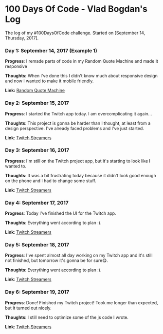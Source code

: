# 100 Days Of Code - Vlad Bogdan's Log

The log of my #100DaysOfCode challenge. Started on [September 14, Thursday, 2017].

### Day 1: September 14, 2017 (Example 1)

**Progress**: I remade parts of code in my Random Quote Machine and made it responsive

**Thoughts:** When I've done this I didn't know much about responsive design and now I wanted to make it mobile friendly.

**Link:** 
[Random Quote Machine](https://vladbogdan10.github.io/random-quote-machine/)


### Day 2: September 15, 2017 

**Progress**: I started the Twitch app today. I am overcomplicating it again...

**Thoughts**: This project is gonna be harder than I thought, at least from a design perspective. I've already faced problems and I've just started.

**Link**: 
[Twitch Streamers](https://vladbogdan10.github.io/twitch-streamers/)


### Day 3: September 16, 2017 

**Progress**: I'm still on the Twitch project app, but it's starting to look like I wanted to.

**Thoughts**: It was a bit frustrating today because it didn't look good enough on the phone and I had to change some stuff.

**Link**: 
[Twitch Streamers](https://vladbogdan10.github.io/twitch-streamers/)


### Day 4: September 17, 2017 

**Progress**: Today I've finished the UI for the Twitch app.

**Thoughts**: Everything went according to plan :).

**Link**: 
[Twitch Streamers](https://vladbogdan10.github.io/twitch-streamers/)


### Day 5: September 18, 2017 

**Progress**: I've spent almost all day working on my Twitch app and it's still not finished, but tomorrow it's gonna be for sure😋.

**Thoughts**: Everything went according to plan :).

**Link**: 
[Twitch Streamers](https://vladbogdan10.github.io/twitch-streamers/)


### Day 6: September 19, 2017 

**Progress**: Done! Finished my Twitch project! Took me longer than expected, but it turned out nicely.

**Thoughts**: I still need to optimize some of the js code I wrote.

**Link**: 
[Twitch Streamers](https://vladbogdan10.github.io/twitch-streamers/)


















